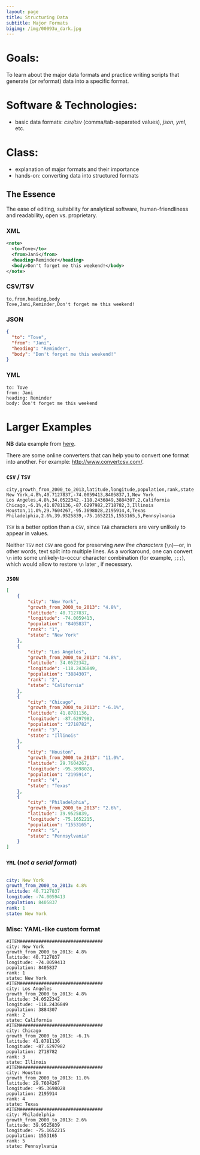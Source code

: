 ```yaml
---
layout: page
title: Structuring Data
subtitle: Major Formats
bigimg: /img/00093u_dark.jpg
---
```


# Goals:

To learn about the major data formats and practice writing scripts that generate (or reformat) data into a specific format.

# Software & Technologies:

* basic data formats: *csv/tsv* (comma/tab-separated values), *json*, *yml*, etc.  

# Class:

* explanation of major formats and their importance
* hands-on: converting data into structured formats

## The Essence

The ease of editing, suitability for analytical software, human-friendliness and  readability, open vs. proprietary.

### XML

``` xml
<note>
  <to>Tove</to>
  <from>Jani</from>
  <heading>Reminder</heading>
  <body>Don't forget me this weekend!</body>
</note>
```

### CSV/TSV

```
to,from,heading,body
Tove,Jani,Reminder,Don't forget me this weekend!
```

### JSON

``` json
{
  "to": "Tove",
  "from": "Jani",
  "heading": "Reminder",
  "body": "Don't forget me this weekend!"
}
```

### YML

```
to: Tove
from: Jani
heading: Reminder
body: Don't forget me this weekend
```


# Larger Examples


**NB** data example from [here](https://gist.github.com/Miserlou/c5cd8364bf9b2420bb29).

There are some online converters that can help you to convert one format into another. For example: <http://www.convertcsv.com/>.

### `CSV` / `TSV`

```
city,growth_from_2000_to_2013,latitude,longitude,population,rank,state
New York,4.8%,40.7127837,-74.0059413,8405837,1,New York
Los Angeles,4.8%,34.0522342,-118.2436849,3884307,2,California
Chicago,-6.1%,41.8781136,-87.6297982,2718782,3,Illinois
Houston,11.0%,29.7604267,-95.3698028,2195914,4,Texas
Philadelphia,2.6%,39.9525839,-75.1652215,1553165,5,Pennsylvania
```

`TSV` is a better option than a `CSV`, since `TAB` characters are very unlikely to appear in values.

Neither `TSV` not `CSV` are good for preserving *new line characters* (`\n`)—or, in other words, text split into multiple lines. As a workaround, one can convert `\n` into some unlikely-to-occur character combination (for example, `;;;`), which would allow to restore `\n` later , if necessary.

### `JSON`

``` json
[
    {
        "city": "New York", 
        "growth_from_2000_to_2013": "4.8%", 
        "latitude": 40.7127837, 
        "longitude": -74.0059413, 
        "population": "8405837", 
        "rank": "1", 
        "state": "New York"
    }, 
    {
        "city": "Los Angeles", 
        "growth_from_2000_to_2013": "4.8%", 
        "latitude": 34.0522342, 
        "longitude": -118.2436849, 
        "population": "3884307", 
        "rank": "2", 
        "state": "California"
    }, 
    {
        "city": "Chicago", 
        "growth_from_2000_to_2013": "-6.1%", 
        "latitude": 41.8781136, 
        "longitude": -87.6297982, 
        "population": "2718782", 
        "rank": "3", 
        "state": "Illinois"
    }, 
    {
        "city": "Houston", 
        "growth_from_2000_to_2013": "11.0%", 
        "latitude": 29.7604267, 
        "longitude": -95.3698028, 
        "population": "2195914", 
        "rank": "4", 
        "state": "Texas"
    }, 
    {
        "city": "Philadelphia", 
        "growth_from_2000_to_2013": "2.6%", 
        "latitude": 39.9525839, 
        "longitude": -75.1652215, 
        "population": "1553165", 
        "rank": "5", 
        "state": "Pennsylvania"
    }
]
```


### `YML` (*not a serial format*)

``` yaml

city: New York 
growth_from_2000_to_2013: 4.8% 
latitude: 40.7127837 
longitude: -74.0059413
population: 8405837 
rank: 1 
state: New York

```


### Misc: YAML-like custom format

```
#ITEM###############################
city: New York 
growth_from_2000_to_2013: 4.8% 
latitude: 40.7127837 
longitude: -74.0059413 
population: 8405837 
rank: 1 
state: New York 
#ITEM###############################
city: Los Angeles 
growth_from_2000_to_2013: 4.8% 
latitude: 34.0522342 
longitude: -118.2436849 
population: 3884307 
rank: 2 
state: California
#ITEM###############################
city: Chicago 
growth_from_2000_to_2013: -6.1% 
latitude: 41.8781136 
longitude: -87.6297982 
population: 2718782 
rank: 3 
state: Illinois
#ITEM###############################
city: Houston 
growth_from_2000_to_2013: 11.0% 
latitude: 29.7604267 
longitude: -95.3698028 
population: 2195914 
rank: 4 
state: Texas
#ITEM###############################
city: Philadelphia 
growth_from_2000_to_2013: 2.6% 
latitude: 39.9525839 
longitude: -75.1652215 
population: 1553165 
rank: 5 
state: Pennsylvania
```